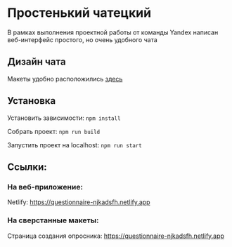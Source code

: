 # Простенький чатецкий

В рамках выполнения проектной работы от команды Yandex написан веб-интерфейс простого, но очень удобного чата

## Дизайн чата
Макеты удобно расположились [здесь](https://www.figma.com/design/jF5fFFzgGOxQeB4CmKWTiE/Chat_external_link?node-id=0-1&node-type=canvas&t=1YEt4rRsWcPMZA8a-0)

## Установка
Установить зависимости: `npm install`

Собрать проект: `npm run build`

Запустить проект на localhost: `npm run start`

## Ссылки:

### На веб-приложение:

Netlify: https://questionnaire-njkadsfh.netlify.app

### На сверстанные макеты:

Страница создания опросника: https://questionnaire-njkadsfh.netlify.app